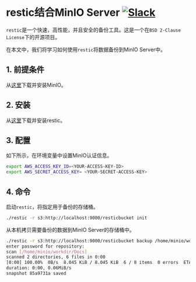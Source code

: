 # restic结合MinIO Server [![Slack](https://slack.min.io/slack?type=svg)](https://slack.min.io)

`restic`是一个快速，高性能，并且安全的备份工具。这是一个在``BSD 2-Clause License``下的开源项目。

在本文中，我们将学习如何使用`restic`将数据备份到MinIO Server中。

## 1. 前提条件

从[这里](https://docs.min.io/docs/minio-quickstart-guide)下载并安装MinIO。

## 2. 安装

从[这里](https://restic.github.io)下载并安装restic。

## 3. 配置

如下所示，在环境变量中设置MinIO认证信息。

```sh
export AWS_ACCESS_KEY_ID=<YOUR-ACCESS-KEY-ID>
export AWS_SECRET_ACCESS_KEY= <YOUR-SECRET-ACCESS-KEY>
```

## 4. 命令

启动`restic`，将指定用于备份的存储桶。

```sh
./restic -r s3:http://localhost:9000/resticbucket init
```

从本机拷贝需要备份的数据到MinIO Server的存储桶中。

```sh
./restic -r s3:http://localhost:9000/resticbucket backup /home/minio/workdir/Docs/
enter password for repository:
scan [/home/minio/workdir/Docs]
scanned 2 directories, 6 files in 0:00
[0:00] 100.00%  0B/s  8.045 KiB / 8.045 KiB  6 / 8 items  0 errors  ETA 0:00
duration: 0:00, 0.06MiB/s
snapshot 85a9731a saved
```
